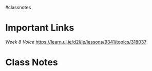#classnotes 

# Important Links

*Week 8 Voice*
https://learn.ul.ie/d2l/le/lessons/9341/topics/318037

# Class Notes

